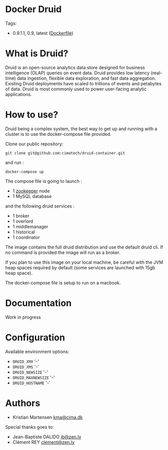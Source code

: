 Docker Druid
================

Tags:

- 0.9.1.1, 0.9, latest ([Dockerfile](https://github.com/cimatech/druid-container/blob/master/Dockerfile))

What is Druid?
==================

Druid is an open-source analytics data store designed for business intelligence (OLAP) queries on event data. Druid provides low latency (real-time) data ingestion, flexible data exploration, and fast data aggregation. Existing Druid deployments have scaled to trillions of events and petabytes of data. Druid is most commonly used to power user-facing analytic applications.


How to use?
===========

Druid being a complex system, the best way to get up and running with a cluster is to use the docker-compose file provided.

Clone our public repository:

```
git clone git@github.com:cimatech/druid-container.git
```

and run :

```
docker-compose up
```

The compose file is going to launch :

- 1 [zookeeper](https://hub.docker.com/r/znly/zookeeper/) node
- 1 MySQL database

and the following druid services :

- 1 broker
- 1 overlord
- 1 middlemanager
- 1 historical
- 1 coordinator


The image contains the full druid distribution and use the default druid cli. If no command is provided the image will run as a broker.

If you plan to use this image on your local machine, be careful with the JVM heap spaces required by default (some services are launched with 15gb heap space).

The docker-compose file is setup to run on a macbook.

Documentation
=============

Work in progress

Configuration
=============

Available environment options:

- `DRUID_XMX` '-'
- `DRUID_XMS` '-'
- `DRUID_NEWSIZE` '-'
- `DRUID_MAXNEWSIZE` '-'
- `DRUID_HOSTNAME` '-'

Authors
=======
- Kristian Martensen <kma@cima.dk>  

Special thanks goes to:  
- Jean-Baptiste DALIDO <jb@zen.ly>
- Clément REY <clement@zen.ly>

